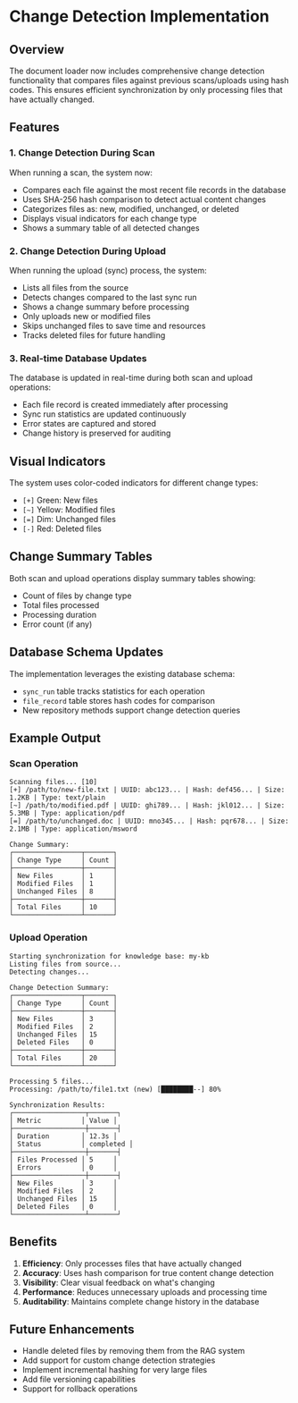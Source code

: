 # Change Detection Implementation

## Overview

The document loader now includes comprehensive change detection functionality that compares files against previous scans/uploads using hash codes. This ensures efficient synchronization by only processing files that have actually changed.

## Features

### 1. Change Detection During Scan

When running a scan, the system now:
- Compares each file against the most recent file records in the database
- Uses SHA-256 hash comparison to detect actual content changes
- Categorizes files as: new, modified, unchanged, or deleted
- Displays visual indicators for each change type
- Shows a summary table of all detected changes

### 2. Change Detection During Upload

When running the upload (sync) process, the system:
- Lists all files from the source
- Detects changes compared to the last sync run
- Shows a change summary before processing
- Only uploads new or modified files
- Skips unchanged files to save time and resources
- Tracks deleted files for future handling

### 3. Real-time Database Updates

The database is updated in real-time during both scan and upload operations:
- Each file record is created immediately after processing
- Sync run statistics are updated continuously
- Error states are captured and stored
- Change history is preserved for auditing

## Visual Indicators

The system uses color-coded indicators for different change types:
- `[+]` Green: New files
- `[~]` Yellow: Modified files
- `[=]` Dim: Unchanged files
- `[-]` Red: Deleted files

## Change Summary Tables

Both scan and upload operations display summary tables showing:
- Count of files by change type
- Total files processed
- Processing duration
- Error count (if any)

## Database Schema Updates

The implementation leverages the existing database schema:
- `sync_run` table tracks statistics for each operation
- `file_record` table stores hash codes for comparison
- New repository methods support change detection queries

## Example Output

### Scan Operation
```
Scanning files... [10]
[+] /path/to/new-file.txt | UUID: abc123... | Hash: def456... | Size: 1.2KB | Type: text/plain
[~] /path/to/modified.pdf | UUID: ghi789... | Hash: jkl012... | Size: 5.3MB | Type: application/pdf
[=] /path/to/unchanged.doc | UUID: mno345... | Hash: pqr678... | Size: 2.1MB | Type: application/msword

Change Summary:
┌─────────────────┬───────┐
│ Change Type     │ Count │
├─────────────────┼───────┤
│ New Files       │ 1     │
│ Modified Files  │ 1     │
│ Unchanged Files │ 8     │
├─────────────────┼───────┤
│ Total Files     │ 10    │
└─────────────────┴───────┘
```

### Upload Operation
```
Starting synchronization for knowledge base: my-kb
Listing files from source...
Detecting changes...

Change Detection Summary:
┌─────────────────┬───────┐
│ Change Type     │ Count │
├─────────────────┼───────┤
│ New Files       │ 3     │
│ Modified Files  │ 2     │
│ Unchanged Files │ 15    │
│ Deleted Files   │ 0     │
├─────────────────┼───────┤
│ Total Files     │ 20    │
└─────────────────┴───────┘

Processing 5 files...
Processing: /path/to/file1.txt (new) [████████--] 80%

Synchronization Results:
┌──────────────────┬───────┐
│ Metric          │ Value │
├──────────────────┼───────┤
│ Duration        │ 12.3s │
│ Status          │ completed │
├──────────────────┼───────┤
│ Files Processed │ 5     │
│ Errors          │ 0     │
├──────────────────┼───────┤
│ New Files       │ 3     │
│ Modified Files  │ 2     │
│ Unchanged Files │ 15    │
│ Deleted Files   │ 0     │
└──────────────────┴───────┘
```

## Benefits

1. **Efficiency**: Only processes files that have actually changed
2. **Accuracy**: Uses hash comparison for true content change detection
3. **Visibility**: Clear visual feedback on what's changing
4. **Performance**: Reduces unnecessary uploads and processing time
5. **Auditability**: Maintains complete change history in the database

## Future Enhancements

- Handle deleted files by removing them from the RAG system
- Add support for custom change detection strategies
- Implement incremental hashing for very large files
- Add file versioning capabilities
- Support for rollback operations
